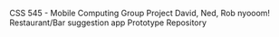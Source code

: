 CSS 545 - Mobile Computing Group Project
David, Ned, Rob
nyooom! Restaurant/Bar suggestion app
Prototype Repository